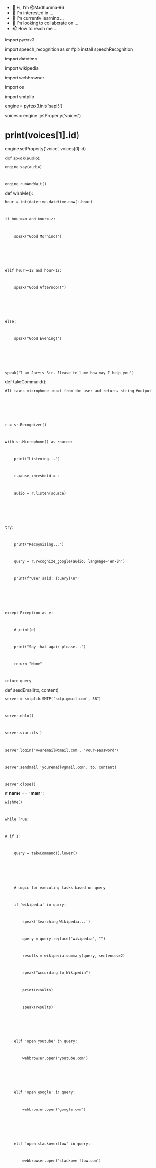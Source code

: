 - 👋 Hi, I’m @Madhurima-96
- 👀 I’m interested in ...
- 🌱 I’m currently learning ...
- 💞️ I’m looking to collaborate on ...
- 📫 How to reach me ...

<!---
Madhurima-96/Madhurima-96 is a ✨ special ✨ repository because its `README.md` (this file) appears on your GitHub profile.
You can click the Preview link to take a look at your changes.
--->


import pyttsx3 



import speech_recognition as sr #pip install speechRecognition



import datetime



import wikipedia 



import webbrowser



import os



import smtplib







engine = pyttsx3.init('sapi5')



voices = engine.getProperty('voices')



# print(voices[1].id)



engine.setProperty('voice', voices[0].id)











def speak(audio):



    engine.say(audio)



    engine.runAndWait()











def wishMe():



    hour = int(datetime.datetime.now().hour)



    if hour>=0 and hour<12:



        speak("Good Morning!")







    elif hour>=12 and hour<18:



        speak("Good Afternoon!")   







    else:



        speak("Good Evening!")  







    speak("I am Jarvis Sir. Please tell me how may I help you")       







def takeCommand():



    #It takes microphone input from the user and returns string #output







    r = sr.Recognizer()



    with sr.Microphone() as source:



        print("Listening...")



        r.pause_threshold = 1



        audio = r.listen(source)







    try:



        print("Recognizing...")    



        query = r.recognize_google(audio, language='en-in')



        print(f"User said: {query}\n")







    except Exception as e:



        # print(e)    



        print("Say that again please...")  



        return "None"



    return query







def sendEmail(to, content):



    server = smtplib.SMTP('smtp.gmail.com', 587)



    server.ehlo()



    server.starttls()



    server.login('youremail@gmail.com', 'your-password')



    server.sendmail('youremail@gmail.com', to, content)



    server.close()







if __name__ == "__main__":



    wishMe()



    while True:



    # if 1:



        query = takeCommand().lower()







        # Logic for executing tasks based on query



        if 'wikipedia' in query:



            speak('Searching Wikipedia...')



            query = query.replace("wikipedia", "")



            results = wikipedia.summary(query, sentences=2)



            speak("According to Wikipedia")



            print(results)



            speak(results)







        elif 'open youtube' in query:



            webbrowser.open("youtube.com")







        elif 'open google' in query:



            webbrowser.open("google.com")







        elif 'open stackoverflow' in query:



            webbrowser.open("stackoverflow.com")   











        elif 'play music' in query:



            music_dir = 'D:\\Non Critical\\songs\\Favorite Songs2'



            songs = os.listdir(music_dir)



            print(songs)    



            os.startfile(os.path.join(music_dir, songs[0]))







        elif 'the time' in query:



            strTime = datetime.datetime.now().strftime("%H:%M:%S")    



            speak(f"Sir, the time is {strTime}")







        elif 'open code' in query:



            codePath = "C:\\Users\\Haris\\AppData\\Local\\Programs\\Microsoft VS Code\\Code.exe"



            os.startfile(codePath)







        elif 'email to harry' in query:



            try:



                speak("What should I say?")



                content = takeCommand()



                to = "harryyourEmail@gmail.com"    



                sendEmail(to, content)



                speak("Email has been sent!")



            except Exception as e:



                print(e)



                speak("Sorry my friend harry bhai. I am not able to send this email")    

